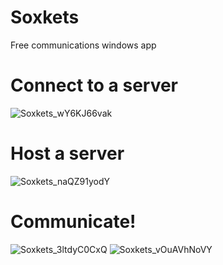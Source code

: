 # Soxkets
 
Free communications windows app

# Connect to a server
![Soxkets_wY6KJ66vak](https://user-images.githubusercontent.com/67871539/126789125-b3938e6c-2b2f-4a95-bd03-6071b233a539.png)
# Host a server
![Soxkets_naQZ91yodY](https://user-images.githubusercontent.com/67871539/126789133-dea9812d-3ade-463b-a2b1-c3ede0e2480e.png)

# Communicate!
![Soxkets_3ltdyC0CxQ](https://user-images.githubusercontent.com/67871539/127241612-3f0ff042-01b9-4777-93d7-9ed4ddf82d29.png)
![Soxkets_vOuAVhNoVY](https://user-images.githubusercontent.com/67871539/127241613-d2461a55-9785-4d66-8f81-f5fd08a3563c.png)

